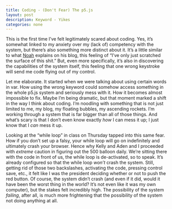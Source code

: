 ```yaml
---
title: Coding - (Don't Fear) The p5.js
layout: post
description: Keyword - Yikes
categories: none
---
```

This is the first time I’ve felt legitimately scared about coding. Yes, it’s somewhat linked to my anxiety over my (lack of) competency with the system, but there’s also something more distinct about it. It’s a little similar to what [Noah](http://noahmcmlln.github.io/blog/2016-02-10/potential-intimidation-procrastination.html) explains on his blog, this feeling of “I’ve only just scratched the surface of this shit.” But, even more specifically, it’s also in discovering the capabilities of the system itself, this feeling that one wrong keystroke will send me code flying out of my control.

Let me elaborate. It started when we were talking about using certain words in var. How using the wrong keyword could somehow access something in the whole p5.js system and seriously mess with it. How it becomes almost impossible to fix. Maybe I’m being dramatic, but that moment marked a shift in the way I think about coding. I’m noodling with something that is not just limited to me, my blog, my floating bubbles, my ascending rockets. I’m working through a system that is far bigger than all of those things. And what’s scary is that I don’t even know exactly *how* I can mess it up; I just know that I *can* mess it up.

Looking at the “while loop” in class on Thursday tapped into this same fear. How if you don’t set up a falsy, your while loop will go on indefinitely and ultimately crash your browser. Hence why Kelly and Aden and I proceeded with *extreme* caution in figuring out the 500 balloon daily. We’re sitting there with the code in front of us, the while loop is de-activated, so to speak. It’s already configured so that the while loop *won’t* crash the system. Still, getting rid of those two backslashes, activating the code, pressing control save, etc., it felt like I was the president deciding whether or not to push the red button.  Of course, the system didn’t crash (and even if it did, would it have been the worst thing in the world? It’s not even like it was my own computer), but the stakes felt incredibly high. The possibility of the system *failing*, after all, is much more frightening that the possibility of the system not doing anything at all. 
